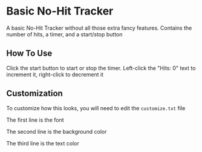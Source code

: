 # Basic No-Hit Tracker
A basic No-Hit Tracker without all those extra fancy features. Contains the number of hits, a timer, and a start/stop button

## How To Use
Click the start button to start or stop the timer. Left-click the "Hits:  0" text to increment it, right-click to decrement it

## Customization
To customize how this looks, you will need to edit the `customize.txt` file

The first line is the font

The second line is the background color

The third line is the text color